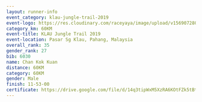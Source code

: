 ```yaml
---
layout: runner-info 
event_category: klau-jungle-trail-2019 
event-logo: https://res.cloudinary.com/raceyaya/image/upload/v1569072808/logo/klau-image_qwwxyw.png
category_km: 60KM 
event-title: KLAU Jungle Trail 2019 
event-location: Pasar Sg Klau, Pahang, Malaysia 
overall_rank: 35
gender_rank: 27
bib: 6030
name: Chan Kok Kuan
distance: 60KM
category: 60KM
gender: Male
finish: 11-53-00
certificate: https://drive.google.com/file/d/14q3tipWxM5XzRA6KOtFZk5tBte6_xWfK/view?usp=sharing
---
```

